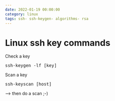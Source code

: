 ```yaml
--- 
date: 2022-01-19 00:00:00
category: linux
tags: ssh- ssh-keygen- algorithms- rsa
---
```

# Linux ssh key commands

Check a key

<pre>ssh-keygen -lf [key]</pre>

Scan a key

<pre>ssh-keyscan [host]</pre>

--> then do a scan ;-)
